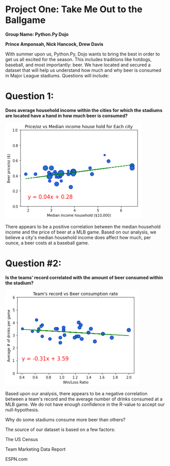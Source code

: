 # Project One: Take Me Out to the Ballgame

**Group Name: Python.Py Dojo**

**Prince Amponsah, Nick Hancock, Drew Davis**

With summer upon us, Python.Py, Dojo wants to bring the best in order to get us all excited for the season. This includes traditions like hotdogs, baseball, and most importantly: beer. We have located and secured a dataset that will help us understand how much and why beer is consumed in Major League stadiums. Questions will include:


# Question 1:
**Does average household income within the cities for which the stadiums are located have a hand in how much beer is consumed?**

![](Images/plot1.png)

There appears to be a positive correlation between the median household income and the price of beer at a MLB game. Based on our analysis, we believe a city's median household income does affect how much, per ounce, a beer costs at a baseball game.



# Question #2:
**Is the teams’ record correlated with the amount of beer consumed within the stadium?**

![](Images/plot2.png)

Based upon our analysis, there appears to be a negative correlation between a team's record and the average number of drinks consumed at a MLB game. We do not have enough confidence in the R-value to accept our null-hypothesis.


Why do some stadiums consume more beer than others?



The source of our dataset is based on a few factors:

The US Census

Team Marketing Data Report

ESPN.com
